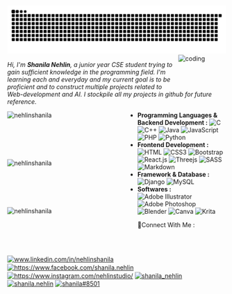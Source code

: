 ![snake gif](https://github.com/nehlinshanila/nehlinshanila/blob/output/github-contribution-grid-snake.svg)
<img align="right" alt="coding" height= "70" width="110" src="https://thumbs.gfycat.com/BigGranularLamprey.webp">


_Hi, I'm ___Shanila Nehlin___, a junior year CSE student trying to gain sufficient knowledge in the programming field. I'm learning each and everyday and my current goal is to be proficient and to construct multiple projects related to Web-development and AI. I stockpile all my projects in github for future reference._

<p><img align="left" src="https://github-readme-stats-sigma-five.vercel.app/api/top-langs?username=nehlinshanila&show_icons=true&theme=synthwave&title_color=fea9f7&text_color=a8b7ff&bg_color=110d17&hide_border=true&locale=en&layout=compact" alt="nehlinshanila" width="300" height="110"/> <img align="left" src="https://github-readme-streak-stats.herokuapp.com/?user=nehlinshanila&theme=tokyonight&hide_border=true" alt="nehlinshanila" width="300" height="110"/> <img align="left" src="https://github-readme-stats-sigma-five.vercel.app/api?username=nehlinshanila&show_icons=true&theme=dracula&title_color=fea9f7&text_color=a8b7ff&bg_color=0f0d17&hide_border=true&locale=en" alt="nehlinshanila" width="300" height="110"/>
</p>




- **Programming Languages & Backend Development :**
 ![C](https://img.shields.io/badge/C-%2300599C.svg?style=flat-square&logo=c&logoColor=white)
 ![C++](https://img.shields.io/badge/C++-%2300599C.svg?style=flat-square&logo=c%2B%2B&logoColor=white)
 ![Java](https://img.shields.io/badge/Java-%23ED8B00.svg?style=flat-square&logo=java&logoColor=white) 
 ![JavaScript](https://img.shields.io/badge/JavaScript-F7DF1E?style=flat-square&logo=javascript&logoColor=black)
 ![PHP](https://img.shields.io/badge/PHP-777BB4?style=flat-square&logo=php&logoColor=white)
 ![Python](https://img.shields.io/badge/Python-3776AB?style=flat-square&logo=python&logoColor=white)
- **Frontend Development :**
 ![HTML](https://img.shields.io/badge/HTML5-E34F26?style=flat-square&logo=html5&logoColor=white)
 ![CSS3](https://img.shields.io/badge/CSS3-1572B6?style=flat-square&logo=css3&logoColor=white) 
 ![Bootstrap](https://img.shields.io/badge/Bootstrap-563D7C?style=flat-square&logo=bootstrap&logoColor=white)
 ![React.js](https://img.shields.io/badge/React.js-0081CB?style=flat-square&logo=react&logoColor=61DAFB)
 ![Threejs](https://img.shields.io/badge/Threejs-black?style=flat-square&logo=three.js&logoColor=white)
 ![SASS](https://img.shields.io/badge/SASS-hotpink.svg?style=flat-square&logo=SASS&logoColor=white)
 ![Markdown](https://img.shields.io/badge/Markdown-000000?style=flat-square&logo=markdown&logoColor=white)
- **Framework & Database :**
 ![Django](https://img.shields.io/badge/Django-%23092E20.svg?style=flat-square&logo=django&logoColor=white) 
 ![MySQL](https://img.shields.io/badge/MySQL-005C84?style=flat-square&logo=mysql&logoColor=white)
- **Softwares :**
 ![Adobe Illustrator](https://img.shields.io/badge/AdobeIllustrator-%23FF9A00.svg?style=flat-square&logo=adobeillustrator&logoColor=white) 
 ![Adobe Photoshop](https://img.shields.io/badge/AdobePhotoshop-%2331A8FF.svg?style=flat-square&logo=adobephotoshop&logoColor=white) 
 ![Blender](https://img.shields.io/badge/Blender-%23F5792A.svg?style=flat-square&logo=blender&logoColor=white) 
 ![Canva](https://img.shields.io/badge/Canva-%2300C4CC.svg?style=flat-square&logo=Canva&logoColor=white) 
 ![Krita](https://img.shields.io/badge/Krita-203759?style=flat-square&logo=krita&logoColor=EEF37B) 

🧷Connect With Me : 
<a href="https://linkedin.com/in/nehlinshanila" target="blank"><img align="center" src="https://raw.githubusercontent.com/rahuldkjain/github-profile-readme-generator/master/src/images/icons/Social/linked-in-alt.svg" alt="www.linkedin.com/in/nehlinshanila" height="20" width="20" /></a>
<a href="https://www.facebook.com/shanila.nehlin" target="blank"><img align="center" src="https://raw.githubusercontent.com/rahuldkjain/github-profile-readme-generator/master/src/images/icons/Social/facebook.svg" alt="https://www.facebook.com/shanila.nehlin" height="20" width="20" /></a>
<a href="https://www.instagram.com/nehlinstudio/" target="blank"><img align="center" src="https://raw.githubusercontent.com/rahuldkjain/github-profile-readme-generator/master/src/images/icons/Social/instagram.svg" alt="https://www.instagram.com/nehlinstudio/" height="20" width="20" /></a>
<a href="https://www.hackerrank.com/shanila_nehlin" target="blank"><img align="center" src="https://raw.githubusercontent.com/rahuldkjain/github-profile-readme-generator/master/src/images/icons/Social/hackerrank.svg" alt="shanila_nehlin" height="20" width="20" /></a>
<a href="https://codeforces.com/profile/shanila.nehlin" target="blank"><img align="center" src="https://raw.githubusercontent.com/rahuldkjain/github-profile-readme-generator/master/src/images/icons/Social/codeforces.svg" alt="shanila.nehlin" height="20" width="20" /></a>
<a href="https://discord.gg/shanila#8501" target="blank"><img align="center" src="https://raw.githubusercontent.com/rahuldkjain/github-profile-readme-generator/master/src/images/icons/Social/discord.svg" alt="shanila#8501" height="20" width="20" /></a>
